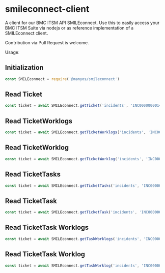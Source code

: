 # smileconnect-client

A client for our BMC ITSM API SMILEconnect. Use this to easily access your BMC ITSM Suite via nodejs or as reference implementation of a SMILEconnect client.

Contribution via Pull Request is welcome.

Usage:

## Initialization

```javascript
const SMILEconnect = require('@manyos/smileconnect')
```

## Read Ticket

```javascript
const ticket = await SMILEconnect.getTicket('incidents', 'INC000000001401')
```

## Read TicketWorklogs
```javascript
const ticket = await SMILEconnect.getTicketWorklogs('incidents', 'INC000000001401')
```

## Read TicketWorklog
```javascript
const ticket = await SMILEconnect.getTicketWorklog('incidents', 'INC000000001401', 'CWL000000001601')
```

## Read TicketTasks
```javascript
const ticket = await SMILEconnect.getTicketTasks('incidents', 'INC000000001401')
```

## Read TicketTask

```javascript
const ticket = await SMILEconnect.getTicketTask('incidents', 'INC000000001401', 'TAS000000046217')
```

## Read TicketTask Worklogs
```javascript
const ticket = await SMILEconnect.getTaskWorklogs('incidents', 'INC000000001401', 'TAS000000046217')
```

## Read TicketTask Worklog
```javascript
const ticket = await SMILEconnect.getTaskWorklog('incidents', 'INC000000001401', 'TAS000000046217', 'CWL000000001601')
```
